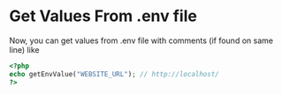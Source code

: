 # Get Values From .env file

Now, you can get values from .env file with comments (if found on same line) like

```php
<?php
echo getEnvValue("WEBSITE_URL"); // http://localhost/
?>
```
